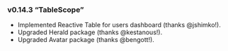 ### v0.14.3 “TableScope”

* Implemented Reactive Table for users dashboard (thanks @jshimko!).
* Upgraded Herald package (thanks @kestanous!).
* Upgraded Avatar package (thanks @bengott!).